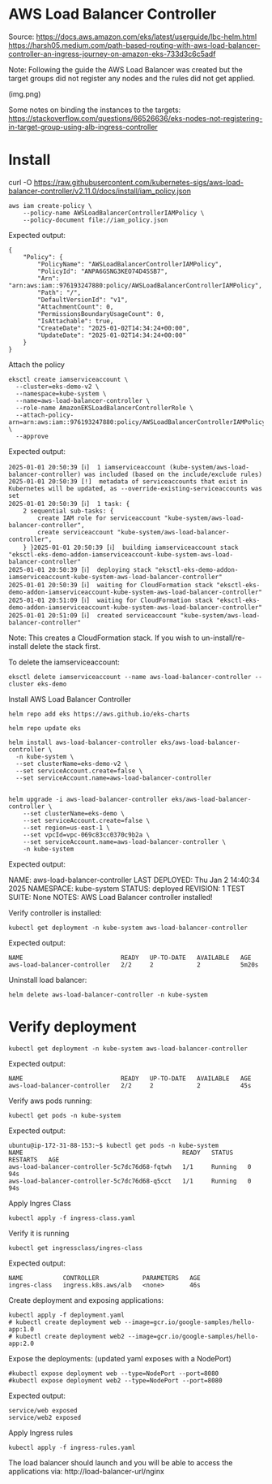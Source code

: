 # AWS Load Balancer Controller

Source:
https://docs.aws.amazon.com/eks/latest/userguide/lbc-helm.html
https://harsh05.medium.com/path-based-routing-with-aws-load-balancer-controller-an-ingress-journey-on-amazon-eks-733d3c6c5adf

Note: Following the guide the AWS Load Balancer was created but the target groups did not
register any nodes and the rules did not get applied.

(img.png)

Some notes on binding the instances to the targets:
https://stackoverflow.com/questions/66526636/eks-nodes-not-registering-in-target-group-using-alb-ingress-controller

# Install

curl -O https://raw.githubusercontent.com/kubernetes-sigs/aws-load-balancer-controller/v2.11.0/docs/install/iam_policy.json

```
aws iam create-policy \
    --policy-name AWSLoadBalancerControllerIAMPolicy \
    --policy-document file://iam_policy.json
```

Expected output:

```
{
    "Policy": {
        "PolicyName": "AWSLoadBalancerControllerIAMPolicy",
        "PolicyId": "ANPA6GSNG3KEO74D4SSB7",
        "Arn": "arn:aws:iam::976193247880:policy/AWSLoadBalancerControllerIAMPolicy",
        "Path": "/",
        "DefaultVersionId": "v1",
        "AttachmentCount": 0,
        "PermissionsBoundaryUsageCount": 0,
        "IsAttachable": true,
        "CreateDate": "2025-01-02T14:34:24+00:00",
        "UpdateDate": "2025-01-02T14:34:24+00:00"
    }
}
```

Attach the policy

```
eksctl create iamserviceaccount \
  --cluster=eks-demo-v2 \
  --namespace=kube-system \
  --name=aws-load-balancer-controller \
  --role-name AmazonEKSLoadBalancerControllerRole \
  --attach-policy-arn=arn:aws:iam::976193247880:policy/AWSLoadBalancerControllerIAMPolicy \
  --approve
```

Expected output:

```
2025-01-01 20:50:39 [ℹ]  1 iamserviceaccount (kube-system/aws-load-balancer-controller) was included (based on the include/exclude rules)
2025-01-01 20:50:39 [!]  metadata of serviceaccounts that exist in Kubernetes will be updated, as --override-existing-serviceaccounts was set
2025-01-01 20:50:39 [ℹ]  1 task: { 
    2 sequential sub-tasks: { 
        create IAM role for serviceaccount "kube-system/aws-load-balancer-controller",
        create serviceaccount "kube-system/aws-load-balancer-controller",
    } }2025-01-01 20:50:39 [ℹ]  building iamserviceaccount stack "eksctl-eks-demo-addon-iamserviceaccount-kube-system-aws-load-balancer-controller"
2025-01-01 20:50:39 [ℹ]  deploying stack "eksctl-eks-demo-addon-iamserviceaccount-kube-system-aws-load-balancer-controller"
2025-01-01 20:50:39 [ℹ]  waiting for CloudFormation stack "eksctl-eks-demo-addon-iamserviceaccount-kube-system-aws-load-balancer-controller"
2025-01-01 20:51:09 [ℹ]  waiting for CloudFormation stack "eksctl-eks-demo-addon-iamserviceaccount-kube-system-aws-load-balancer-controller"
2025-01-01 20:51:09 [ℹ]  created serviceaccount "kube-system/aws-load-balancer-controller"
```

Note: This creates a CloudFormation stack. If you wish to un-install/re-install delete the stack first.

To delete the iamserviceaccount:

```
eksctl delete iamserviceaccount --name aws-load-balancer-controller --cluster eks-demo
```

Install AWS Load Balancer Controller

```
helm repo add eks https://aws.github.io/eks-charts

helm repo update eks

helm install aws-load-balancer-controller eks/aws-load-balancer-controller \
  -n kube-system \
  --set clusterName=eks-demo-v2 \
  --set serviceAccount.create=false \
  --set serviceAccount.name=aws-load-balancer-controller
  
  
helm upgrade -i aws-load-balancer-controller eks/aws-load-balancer-controller \
    --set clusterName=eks-demo \
    --set serviceAccount.create=false \
    --set region=us-east-1 \
    --set vpcId=vpc-069c83cc0370c9b2a \
    --set serviceAccount.name=aws-load-balancer-controller \
    -n kube-system  
```

Expected output:

NAME: aws-load-balancer-controller
LAST DEPLOYED: Thu Jan  2 14:40:34 2025
NAMESPACE: kube-system
STATUS: deployed
REVISION: 1
TEST SUITE: None
NOTES:
AWS Load Balancer controller installed!


Verify controller is installed:

```
kubectl get deployment -n kube-system aws-load-balancer-controller
```

Expected output:

```
NAME                           READY   UP-TO-DATE   AVAILABLE   AGE
aws-load-balancer-controller   2/2     2            2           5m20s
```

Uninstall load balancer:

```
helm delete aws-load-balancer-controller -n kube-system
```

# Verify deployment

```
kubectl get deployment -n kube-system aws-load-balancer-controller
```

Expected output:

```
NAME                           READY   UP-TO-DATE   AVAILABLE   AGE
aws-load-balancer-controller   2/2     2            2           45s
```

Verify aws pods running:

```
kubectl get pods -n kube-system
```

Expected output:

```
ubuntu@ip-172-31-88-153:~$ kubectl get pods -n kube-system
NAME                                            READY   STATUS    RESTARTS   AGE
aws-load-balancer-controller-5c7dc76d68-fqtwh   1/1     Running   0          94s
aws-load-balancer-controller-5c7dc76d68-q5cct   1/1     Running   0          94s
```

Apply Ingres Class

```
kubectl apply -f ingress-class.yaml
```

Verify it is running

```
kubectl get ingressclass/ingres-class
```

Expected output:

```
NAME           CONTROLLER            PARAMETERS   AGE
ingres-class   ingress.k8s.aws/alb   <none>       46s
```

Create deployment and exposing applications:

```
kubectl apply -f deployment.yaml
# kubectl create deployment web --image=gcr.io/google-samples/hello-app:1.0
# kubectl create deployment web2 --image=gcr.io/google-samples/hello-app:2.0
```

Expose the deployments: (updated yaml exposes with a NodePort)

```
#kubectl expose deployment web --type=NodePort --port=8080
#kubectl expose deployment web2 --type=NodePort --port=8080 
```

Expected output:

```
service/web exposed
service/web2 exposed
```

Apply Ingress rules

```
kubectl apply -f ingress-rules.yaml
```

The load balancer should launch and you will be able to access the applications via:
http://load-balancer-url/nginx
